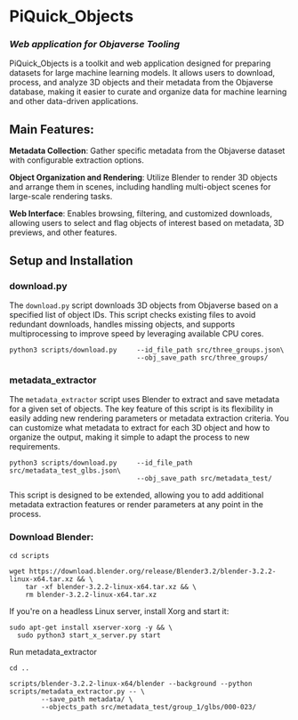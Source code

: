 # PiQuick_Objects 
### *Web application for Objaverse Tooling*

PiQuick_Objects is a toolkit and web application designed for preparing datasets for large machine learning models. It allows users to download, process, and analyze 3D objects and their metadata from the Objaverse database, making it easier to curate and organize data for machine learning and other data-driven applications.

## Main Features:

**Metadata Collection**: Gather specific metadata from the Objaverse dataset with configurable extraction options.

**Object Organization and Rendering**: Utilize Blender to render 3D objects and arrange them in scenes, including handling multi-object scenes for large-scale rendering tasks.


**Web Interface**: Enables browsing, filtering, and customized downloads, allowing users to select and flag objects of interest based on metadata, 3D previews, and other features.

## Setup and Installation

### download.py
The ```download.py``` script downloads 3D objects from Objaverse based on a specified list of object IDs. This script checks existing files to avoid redundant downloads, handles missing objects, and supports multiprocessing to improve speed by leveraging available CPU cores.
```
python3 scripts/download.py     --id_file_path src/three_groups.json\
                                --obj_save_path src/three_groups/
```
### metadata_extractor
The ```metadata_extractor``` script uses Blender to extract and save metadata for a given set of objects. The key feature of this script is its flexibility in easily adding new rendering parameters or metadata extraction criteria. You can customize what metadata to extract for each 3D object and how to organize the output, making it simple to adapt the process to new requirements.

```
python3 scripts/download.py     --id_file_path src/metadata_test_glbs.json\
                                --obj_save_path src/metadata_test/
```
This script is designed to be extended, allowing you to add additional metadata extraction features or render parameters at any point in the process.




### Download Blender:
```
cd scripts

wget https://download.blender.org/release/Blender3.2/blender-3.2.2-linux-x64.tar.xz && \
    tar -xf blender-3.2.2-linux-x64.tar.xz && \
    rm blender-3.2.2-linux-x64.tar.xz
```

If you're on a headless Linux server, install Xorg and start it:
```
sudo apt-get install xserver-xorg -y && \
  sudo python3 start_x_server.py start
```

Run metadata_extractor
```
cd ..

scripts/blender-3.2.2-linux-x64/blender --background --python scripts/metadata_extractor.py -- \
        --save_path metadata/ \
        --objects_path src/metadata_test/group_1/glbs/000-023/
```
<!-- \
    --cpu_count 16 \
    --run_vertex \
    --run_armature \
    --run_mesh \
    --run_poly \
    --run_material \
    --run_edge \
    --run_animation
-->
